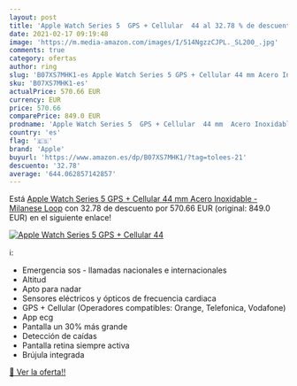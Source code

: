 ```yaml
---
layout: post
title: 'Apple Watch Series 5  GPS + Cellular  44 al 32.78 % de descuento'
date: 2021-02-17 09:19:48
image: 'https://m.media-amazon.com/images/I/514NgzzCJPL._SL200_.jpg'
comments: true
category: ofertas
author: ring
slug: 'B07XS7MHK1-es Apple Watch Series 5 GPS + Cellular 44 mm Acero Inoxidable...'
sku: 'B07XS7MHK1-es'
actualPrice: 570.66 EUR
currency: EUR
price: 570.66
comparePrice: 849.0 EUR
prodname: 'Apple Watch Series 5  GPS + Cellular  44 mm  Acero Inoxidable - Milanese Loop'
country: 'es'
flag: '🇪🇸'
brand: 'Apple'
buyurl: 'https://www.amazon.es/dp/B07XS7MHK1/?tag=tolees-21'
descuento: '32.78'
average: '644.062857142857'
---
```


Está [Apple Watch Series 5  GPS + Cellular  44 mm  Acero Inoxidable - Milanese Loop](https://www.amazon.es/dp/B07XS7MHK1/?tag=tolees-21) con 32.78 de descuento por 570.66 EUR (original: 849.0 EUR) en el siguiente enlace!

[![Apple Watch Series 5  GPS + Cellular  44](https://m.media-amazon.com/images/I/514NgzzCJPL._SL200_.jpg)](https://www.amazon.es/dp/B07XS7MHK1/?tag=tolees-21)

ℹ️:

- Emergencia sos - llamadas nacionales e internacionales
- Altitud
- Apto para nadar
- Sensores eléctricos y ópticos de frecuencia cardiaca
- GPS + Cellular (Operadores compatibles: Orange, Telefonica, Vodafone)
- App ecg
- Pantalla un 30% más grande
- Detección de caídas
- Pantalla retina siempre activa
- Brújula integrada

[🛒 Ver la oferta!!](https://www.amazon.es/dp/B07XS7MHK1/?tag=tolees-21)
